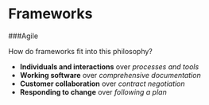 Frameworks
==========

###Agile

How do frameworks fit into this philosophy?

* **Individuals and interactions** over _processes and tools_
* **Working software** over _comprehensive documentation_
* **Customer collaboration** over _contract negotiation_
* **Responding to change** over _following a plan_